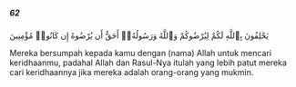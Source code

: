 ##### 62

<span class="ayah">يَحْلِفُونَ بِٱللَّهِ لَكُمْ لِيُرْضُوكُمْ وَٱللَّهُ وَرَسُولُهُۥٓ أَحَقُّ أَن يُرْضُوهُ إِن كَانُوا۟ مُؤْمِنِينَ</span>

<span class="ayah_translation">Mereka bersumpah kepada kamu dengan (nama) Allah untuk mencari keridhaanmu, padahal Allah dan Rasul-Nya itulah yang lebih patut mereka cari keridhaannya jika mereka adalah orang-orang yang mukmin.</span>

